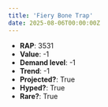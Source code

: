 ```yaml
---
title: 'Fiery Bone Trap'
date: 2025-08-06T00:00:00Z
---
```

- **RAP**: 3531
- **Value**: -1
- **Demand level**: -1
- **Trend**: -1
- **Projected?**: True
- **Hyped?**: True
- **Rare?**: True
